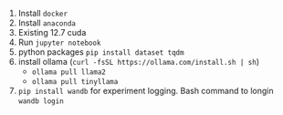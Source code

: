 1. Install `docker`
2. Install `anaconda`
3. Existing 12.7 cuda
4. Run `jupyter notebook`
5. python packages `pip install dataset tqdm`
6. install ollama (`curl -fsSL https://ollama.com/install.sh | sh`)
    - `ollama pull llama2`
    - `ollama pull tinyllama`
7. `pip install wandb` for experiment logging. Bash command to longin `wandb login`